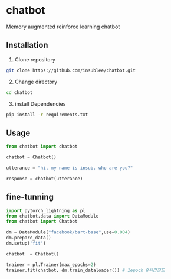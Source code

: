 # chatbot

Memory augmented reinforce learning chatbot

## Installation

1. Clone repository

```bash
git clone https://github.com/insublee/chatbot.git
```

2. Change directory

```bash
cd chatbot
```

3. install Dependencies

```bash
pip install -r requirements.txt
```


## Usage

```python
from chatbot import chatbot

chatbot = Chatbot()

utterance = "hi, my name is insub. who are you?"

response = chatbot(utterance)

```

## fine-tunning

```python
import pytorch_lightning as pl
from chatbot.data import DataModule
from chatbot import Chatbot

dm = DataModule("facebook/bart-base",use=0.004)
dm.prepare_data()
dm.setup('fit')

chatbot  = Chatbot()

trainer = pl.Trainer(max_epochs=2)
trainer.fit(chatbot, dm.train_dataloader()) # 1epoch 8시간정도

```
